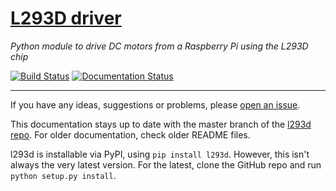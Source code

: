 # [L293D driver](https://jamesevickery.github.io/l293d/)
*Python module to drive DC motors from a Raspberry Pi using the L293D chip*

[![Build Status](https://travis-ci.org/jamesevickery/l293d.svg?branch=master)](https://travis-ci.org/jamesevickery/l293d)
[![Documentation Status](https://readthedocs.org/projects/l293d/badge/?version=latest)](http://l293d.readthedocs.io/en/latest/?badge=latest)

---

If you have any ideas, suggestions or problems, please
[open an issue](https://github.com/jamesevickery/l293d/issues/new).

This documentation stays up to date with the master branch of the [l293d repo](https://github.com/jamesevickery/l293d). For older documentation, check older README files.

l293d is installable via PyPI, using `pip install l293d`. However, this isn't always the very latest version. For the latest, clone the GitHub repo and run `python setup.py install`.
